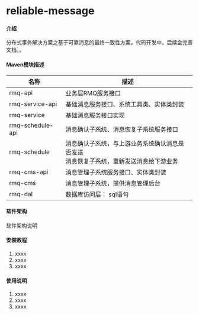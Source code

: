 # reliable-message

#### 介绍
分布式事务解决方案之基于可靠消息的最终一致性方案，代码开发中。后续会完善文档。。


#### Maven模块描述

| 名称 | 描述 |
| --- | --- |
| rmq-api | 业务层RMQ服务接口 |
| rmq-service-api | 基础消息服务接口、系统工具类、实体类封装 |
| rmq-service | 基础消息服务接口实现 |
| rmq-schedule-api | 消息确认子系统、消息恢复子系统服务接口 |
| rmq-schedule | 消息确认子系统，与上游业务系统确认消息是否发送<br>消息恢复子系统，重新发送消息给下游业务 |
| rmq-cms-api | 消息管理子系统服务接口、实体类封装 |
| rmq-cms | 消息管理子系统，提供消息管理后台 |
| rmq-dal | 数据库访问层： sql语句|



#### 软件架构
软件架构说明


#### 安装教程

1. xxxx
2. xxxx
3. xxxx

#### 使用说明

1. xxxx
2. xxxx
3. xxxx
